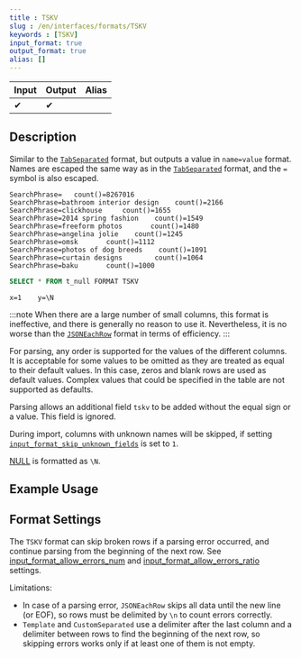 ```yaml
---
title : TSKV
slug : /en/interfaces/formats/TSKV
keywords : [TSKV]
input_format: true
output_format: true
alias: []
---
```


| Input | Output | Alias |
|-------|--------|-------|
| ✔     | ✔      |       |

## Description

Similar to the [`TabSeparated`](./TabSeparated.md) format, but outputs a value in `name=value` format. 
Names are escaped the same way as in the [`TabSeparated`](./TabSeparated.md) format, and the `=` symbol is also escaped.

```text
SearchPhrase=   count()=8267016
SearchPhrase=bathroom interior design    count()=2166
SearchPhrase=clickhouse     count()=1655
SearchPhrase=2014 spring fashion    count()=1549
SearchPhrase=freeform photos       count()=1480
SearchPhrase=angelina jolie    count()=1245
SearchPhrase=omsk       count()=1112
SearchPhrase=photos of dog breeds    count()=1091
SearchPhrase=curtain designs        count()=1064
SearchPhrase=baku       count()=1000
```


```sql title="Query"
SELECT * FROM t_null FORMAT TSKV
```

```text title="Response"
x=1    y=\N
```

:::note
When there are a large number of small columns, this format is ineffective, and there is generally no reason to use it. 
Nevertheless, it is no worse than the [`JSONEachRow`](../JSON/JSONEachRow.md) format in terms of efficiency.
:::

For parsing, any order is supported for the values of the different columns. 
It is acceptable for some values to be omitted as they are treated as equal to their default values.
In this case, zeros and blank rows are used as default values. 
Complex values that could be specified in the table are not supported as defaults.

Parsing allows an additional field `tskv` to be added without the equal sign or a value. This field is ignored.

During import, columns with unknown names will be skipped, 
if setting [`input_format_skip_unknown_fields`](/docs/en/operations/settings/settings-formats.md/#input_format_skip_unknown_fields) is set to `1`.

[NULL](/docs/en/sql-reference/syntax.md) is formatted as `\N`.

## Example Usage

## Format Settings

The `TSKV` format can skip broken rows if a parsing error occurred, and continue parsing from the beginning of the next row.
See [input_format_allow_errors_num](/docs/en/operations/settings/settings-formats.md/#input_format_allow_errors_num) and [input_format_allow_errors_ratio](/docs/en/operations/settings/settings-formats.md/#input_format_allow_errors_ratio) settings.

Limitations:
- In case of a parsing error, `JSONEachRow` skips all data until the new line (or EOF), so rows must be delimited by `\n` to count errors correctly.
- `Template` and `CustomSeparated` use a delimiter after the last column and a delimiter between rows to find the beginning of the next row, so skipping errors works only if at least one of them is not empty.